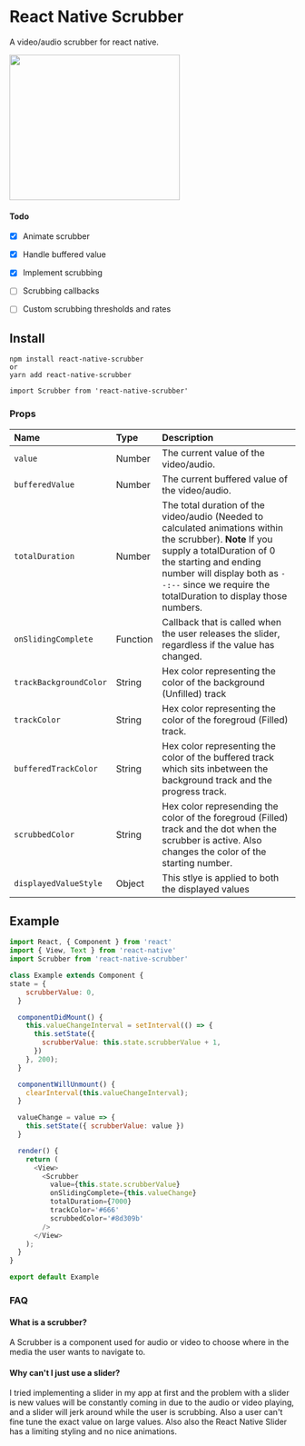 # React Native Scrubber
A video/audio scrubber for react native.

<img src="https://imgur.com/kiiL7pY.gif" width="300" height="256">

#### Todo
- [x] Animate scrubber
- [x] Handle buffered value
- [x] Implement scrubbing
- [ ] Scrubbing callbacks
- [ ] Custom scrubbing thresholds and rates


## Install

```
npm install react-native-scrubber 
or 
yarn add react-native-scrubber

import Scrubber from 'react-native-scrubber'
``` 

### Props

Name | Type | Description
:--- | :--- | :---
`value` | Number | The current value of the video/audio.
`bufferedValue` | Number | The current buffered value of the video/audio.
`totalDuration` | Number | The total duration of the video/audio (Needed to calculated animations within the scrubber). **Note** If you supply a totalDuration of 0 the starting and ending number will display both as `--:--` since we require the totalDuration to display those numbers. 
`onSlidingComplete` | Function | Callback that is called when the user releases the slider, regardless if the value has changed.
`trackBackgroundColor` | String | Hex color representing the color of the background (Unfilled) track
`trackColor` | String | Hex color representing the color of the foregroud (Filled) track.
`bufferedTrackColor` | String | Hex color representing the color of the buffered track which sits inbetween the background track and the progress track.
`scrubbedColor` | String | Hex color represending the color of the foregroud (Filled) track and the dot when the scrubber is active. Also changes the color of the starting number.
`displayedValueStyle` | Object | This stlye is applied to both the displayed values

## Example

```javascript
import React, { Component } from 'react'
import { View, Text } from 'react-native'
import Scrubber from 'react-native-scrubber'

class Example extends Component {
state = {
    scrubberValue: 0,
  }

  componentDidMount() {
    this.valueChangeInterval = setInterval(() => {
      this.setState({ 
        scrubberValue: this.state.scrubberValue + 1,
      })
    }, 200);
  }

  componentWillUnmount() {
    clearInterval(this.valueChangeInterval);
  }

  valueChange = value => {
    this.setState({ scrubberValue: value })
  }

  render() {
    return (
      <View>
        <Scrubber 
          value={this.state.scrubberValue}
          onSlidingComplete={this.valueChange}
          totalDuration={7000}
          trackColor='#666'
          scrubbedColor='#8d309b'
        />
      </View>
    );
  }
}

export default Example
```

### FAQ

#### What is a scrubber?
A Scrubber is a component used for audio or video to choose where in the media the user wants to navigate to.

#### Why can't I just use a slider?
I tried implementing a slider in my app at first and the problem with a slider is new values will be constantly coming in due to the audio or video playing, and a slider will jerk around while the user is scrubbing. Also a user can't fine tune the exact value on large values. Also also the React Native Slider has a limiting styling and no nice animations.
